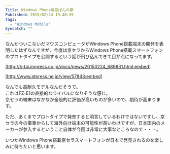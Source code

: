 ```yaml
---
Title: Windows Phone版京ぽんの夢
Published: 2015/02/24 19:46:39
Tags:
  - "Windows Mobile"
Eyecatch: ""
---
```

なんかついこないだマウスコンピュータがWindows Phone搭載端末の開発を表明したはずなんですが、今度は京セラからWindows Phone搭載スマートフォンのプロトタイプを公開するという話が飛び込んできて目が点になってます。


[http://k-tai.impress.co.jp/docs/news/20150224_689831.html:embed]

[http://www.atpress.ne.jp/view/57843:embed]



なんでも高耐久モデルなんだそうで。  
これはFZ-E1の直接的なライバルになりそうな感じ。  
京セラの端末はなかなか全般的に評価が高いものが多いので、期待が高まります。  

ただ、あくまでプロトタイプで発売すると明言しているわけではないですし、京セラの今の事業からして海外向け端末の可能性が高いわけですが、日本国内のメーカーが参入するということ自体が今回は非常に大事なところなので・・・。  

いつかWindows Phone搭載京セラスマートフォンが日本で発売されるのを楽しみに待ちたいと思います。

